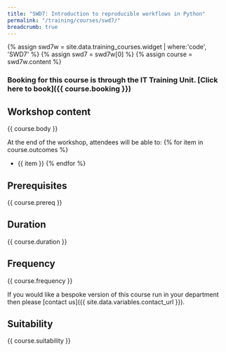 ```yaml
---
title: "SWD7: Introduction to reproducible workflows in Python"
permalink: "/training/courses/swd7/"
breadcrumb: true
---
```


{% assign swd7w = site.data.training_courses.widget | where:'code', 'SWD7' %}
{% assign swd7 = swd7w[0] %}
{% assign course = swd7w.content %}

### Booking for this course is through the IT Training Unit. [Click here to book]({{ course.booking }})

## Workshop content
{{ course.body }}

At the end of the workshop, attendees will be able to:
{% for item in course.outcomes %}
  - {{ item }}
{% endfor %}

## Prerequisites
{{ course.prereq }}

## Duration
{{ course.duration }}

## Frequency
{{ course.frequency }}

If you would like a bespoke version of this course run in your department then please [contact us]({{ site.data.variables.contact_url }}).

## Suitability
{{ course.suitability }}

